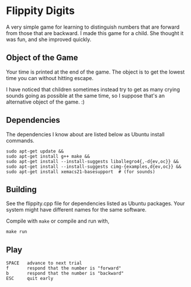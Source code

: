 # Flippity Digits

A very simple game for learning to distinguish numbers that are
forward from those that are backward.  I made this game for a child.
She thought it was fun, and she improved quickly.

## Object of the Game

Your time is printed at the end of the game.  The object is to get the
lowest time you can without hitting escape.

I have noticed that children sometimes instead try to get as many
crying sounds going as possible at the same time, so I suppose that's
an alternative object of the game.  :)

## Dependencies

The dependencies I know about are listed below as Ubuntu install
commands.

    sudo apt-get update &&
    sudo apt-get install g++ make &&
    sudo apt-get install --install-suggests liballegro4{,-d{ev,oc}} &&
    sudo apt-get install --install-suggests cimg-{examples,d{ev,oc}} &&
    sudo apt-get install xemacs21-basesupport  # (for sounds)

## Building

See the flippity.cpp file for dependencies listed as Ubuntu packages.
Your system might have different names for the same software.

Compile with `make` or compile and run with,

    make run

## Play

    SPACE	advance to next trial
    f		respond that the number is "forward"
    b		respond that the number is "backward"
    ESC		quit early
